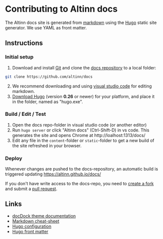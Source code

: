 # Contributing to Altinn docs

The Altinn docs site is generated from [markdown](https://github.com/adam-p/markdown-here/wiki/Markdown-Cheatsheet) 
using the [Hugo](https://gohugo.io/overview/introduction/) static site generator.
We use YAML as front matter.


## Instructions 

### Initial setup
1. Download and install [Git](https://git-scm.com/downloads) and clone the [docs repository](https://github.com/altinn/docs) to a local folder:
```bash
git clone https://github.com/altinn/docs
```
2. We recommend downloading and using [visual studio code](https://code.visualstudio.com) for editing markdown.
3. [Download Hugo](https://github.com/spf13/hugo/releases) (version **0.26** or newer) for your platform, and place it in the folder, named as "hugo.exe".

### Build / Edit / Test
1. Open the docs repo-folder in visual studio code (or another editor)
2. Run `hugo server` or click "Altinn docs" (Ctrl-Shift-D) in vs code. This generates the site and opens Chrome at http://loalhost:1313/docs/
3. Edit any file in the `content`-folder or `static`-folder to get a new build of the site refreshed in your browser.

### Deploy
Whenever changes are pushed to the docs-repository, an automatic build is triggered updating https://altinn.github.io/docs/

If you don't have write access to the docs-repo, you need to [create a fork](https://help.github.com/articles/fork-a-repo/)
and submit a [pull request](https://help.github.com/articles/about-pull-requests/).


## Links

 - [docDock theme documentation](https://themes.gohugo.io/theme/docdock/)
 - [Markdown cheat-sheet](https://github.com/adam-p/markdown-here/wiki/Markdown-Cheatsheet)
 - [Hugo configuration](https://gohugo.io/overview/configuration/)
 - [Hugo front matter](https://gohugo.io/content/front-matter/)
 
